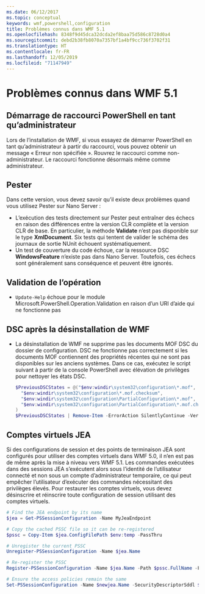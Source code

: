 ```yaml
---
ms.date: 06/12/2017
ms.topic: conceptual
keywords: wmf,powershell,configuration
title: Problèmes connus dans WMF 5.1
ms.openlocfilehash: 8348f9d45dca32dcda2ef8baa75d586c8728d0a4
ms.sourcegitcommit: debd2b38fb8070a7357bf1a4bf9cc736f3702f31
ms.translationtype: HT
ms.contentlocale: fr-FR
ms.lasthandoff: 12/05/2019
ms.locfileid: "71147949"
---
```

# <a name="known-issues-in-wmf-51"></a>Problèmes connus dans WMF 5.1

## <a name="starting-powershell-shortcut-as-administrator"></a>Démarrage de raccourci PowerShell en tant qu’administrateur

Lors de l’installation de WMF, si vous essayez de démarrer PowerShell en tant qu’administrateur à partir du raccourci, vous pouvez obtenir un message « Erreur non spécifiée ». Rouvrez le raccourci comme non-administrateur. Le raccourci fonctionne désormais même comme administrateur.

## <a name="pester"></a>Pester

Dans cette version, vous devez savoir qu’il existe deux problèmes quand vous utilisez Pester sur Nano Server :

- L’exécution des tests directement sur Pester peut entraîner des échecs en raison des différences entre la version CLR complète et la version CLR de base. En particulier, la méthode **Validate** n’est pas disponible sur le type **XmlDocument**. Six tests qui tentent de valider le schéma des journaux de sortie NUnit échouent systématiquement.
- Un test de couverture du code échoue, car la ressource DSC **WindowsFeature** n’existe pas dans Nano Server. Toutefois, ces échecs sont généralement sans conséquence et peuvent être ignorés.

## <a name="operation-validation"></a>Validation de l’opération

- `Update-Help` échoue pour le module Microsoft.PowerShell.Operation.Validation en raison d’un URI d’aide qui ne fonctionne pas

## <a name="dsc-after-uninstall-wmf"></a>DSC après la désinstallation de WMF

- La désinstallation de WMF ne supprime pas les documents MOF DSC du dossier de configuration. DSC ne fonctionne pas correctement si les documents MOF contiennent des propriétés récentes qui ne sont pas disponibles sur les anciens systèmes. Dans ce cas, exécutez le script suivant à partir de la console PowerShell avec élévation de privilèges pour nettoyer les états DSC.

  ```powershell
  $PreviousDSCStates = @("$env:windir\system32\configuration\*.mof",
    "$env:windir\system32\configuration\*.mof.checksum",
    "$env:windir\system32\configuration\PartialConfiguration\*.mof",
    "$env:windir\system32\configuration\PartialConfiguration\*.mof.checksum"
  )
  $PreviousDSCStates | Remove-Item -ErrorAction SilentlyContinue -Verbose
  ```

## <a name="jea-virtual-accounts"></a>Comptes virtuels JEA

Si des configurations de session et des points de terminaison JEA sont configurés pour utiliser des comptes virtuels dans WMF 5.0, il n’en est pas de même après la mise à niveau vers WMF 5.1. Les commandes exécutées dans des sessions JEA s’exécutent alors sous l’identité de l’utilisateur connecté et non sous un compte d’administrateur temporaire, ce qui peut empêcher l’utilisateur d’exécuter des commandes nécessitant des privilèges élevés. Pour restaurer les comptes virtuels, vous devez désinscrire et réinscrire toute configuration de session utilisant des comptes virtuels.

```powershell
# Find the JEA endpoint by its name
$jea = Get-PSSessionConfiguration -Name MyJeaEndpoint

# Copy the cached PSSC file so it can be re-registered
$pssc = Copy-Item $jea.ConfigFilePath $env:temp -PassThru

# Unregister the current PSSC
Unregister-PSSessionConfiguration -Name $jea.Name

# Re-register the PSSC
Register-PSSessionConfiguration -Name $jea.Name -Path $pssc.FullName -Force

# Ensure the access policies remain the same
Set-PSSessionConfiguration -Name $newjea.Name -SecurityDescriptorSddl $jea.SecurityDescriptorSddl
```
